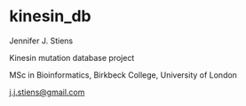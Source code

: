# kinesin_db

Jennifer J. Stiens

Kinesin mutation database project

MSc in Bioinformatics, Birkbeck College, University of London

j.j.stiens@gmail.com
